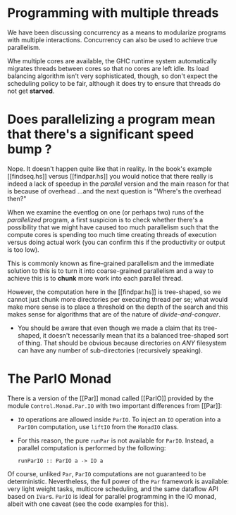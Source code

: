 
# Programming with multiple threads

We have been discussing concurrency as a means to modularize programs with
multiple interactions. Concurrency can also be used to achieve true
parallelism.

Whe multiple cores are available, the GHC runtime system automatically migrates
threads between cores so that no cores are left idle. Its load balancing
algorithm isn't very sophisticated, though, so don't expect the scheduling
policy to be fair, although it does try to ensure that threads do not get
__starved__.


# Does parallelizing a program mean that there's a significant speed bump ?

Nope. It doesn't happen quite like that in reality. In the book's example
[[findseq.hs]] versus [[findpar.hs]] you would notice that there really is
indeed a lack of speedup in the _parallel_ version and the main reason for that
is because of overhead ...and the next question is "Where's the overhead then?"

When we examine the eventlog on one (or perhaps two) runs of the _parallelized_
program, a first suspicion is to check whether there's a possibility that we
might have caused too much parallelism such that the compute cores is spending
too much time creating threads of execution versus doing actual work (you can
confirm this if the productivity or output is too low).

This is commonly known as fine-grained parallelism and the immediate solution
to this is to turn it into coarse-grained parallelism and a way to achieve this
is to __chunk__ more work into each parallel thread.

However, the computation here in the [[findpar.hs]] is tree-shaped, so we
cannot just chunk more directories per executing thread per se; what would make
more sense is to place a threshold on the depth of the search and this makes
sense for algorithms that are of the nature of _divide-and-conquer_.

  - You should be aware that even though we made a claim that its tree-shaped,
    it doesn't necessarily mean that its a balanced tree-shaped sort of thing.
    That should be obvious because directories on _ANY_ filesystem can have any
    number of sub-directories (recursively speaking).

# The ParIO Monad

There is a version of the [[Par]] monad called [[ParIO]] provided by the module
`Control.Monad.Par.IO` with two important differences from [[Par]]:

- `IO` operations are allowed inside `ParIO`. To inject an `IO` operation into
  a `ParIO`n computation, use `liftIO` from the `MonadIO` class.

- For this reason, the pure `runPar` is not available for `ParIO`. Instead, a
  parallel computation is performed by the following:
  ```
  runParIO :: ParIO a -> IO a
  ```

Of course, unliked `Par`, `ParIO` computations are not guaranteed to be
deterministic. Nevertheless, the full power of the `Par` framework is
available: very light weight tasks, multicore scheduling, and the same dataflow
API based on `IVar`s. `ParIO` is ideal for parallel programming in the IO
monad, albeit with one caveat (see the code examples for this).
